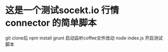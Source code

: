 # 这是一个测试socekt.io 行情 connector 的简单脚本
git clone后
npm install
grunt 启动监听coffee文件改动
node index.js 开启测试脚本
